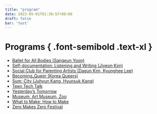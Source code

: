 ```yaml
---
title: "program"
date: 2022-05-01T01:30:57+09:00
draft: false
bar: 'test'
---
```


# 

<div class="program-list lg:max-w-screen-xl m-auto text-2xl border-black border-2 p-4 my-8">
<div class="lg:px2 my-5 text-lg overflow-x-auto">

# Programs { .font-semibold .text-xl }

<ul class="list-disc p-4">
<li class="p-2"> 
<a class="text-xl m-" href="/en/program/2">Ballet for All Bodies (Sangeun Yoon)</a>
</li>
<li class="p-2">
<a class="text-xl" href="/en/program/1">Self-documentation: Listening and Writing (Jiyeon Kim)</a>
</li>
<li class="p-2">
<a class="text-xl" href="/en/program/3">Social Club for Parenting Artists (Daeun Kim, Kyunghee Lee)</a>
</li>
<li class="p-2">
<a class="text-xl" href="/en/program/4">Becoming_Queer (Korea Queers)</a>
</li>
<li class="p-2">
<a class="text-xl" href="/en/program/5">Sum: City (Juhyun Kang, Hyunsuk Kang)</a>
</li>
<li class="p-2">
<a class="text-xl" href="/en/program/6">Teen Tech Talk</a>
</li>
<li class="p-2">
<a class="text-xl" href="/en/program/7">Yesterday’s Tomorrow</a>
</li>
<li class="p-2">
<a class="text-xl" href="/en/program/8">Museum, Art Museum, Zoo</a>
</li>
<li class="p-2">
<a class="text-xl" href="/en/program/9">What to Make; How to Make</a>
</li>
<li class="p-2">
<a class="text-xl" href="/en/program/10">Zero Makes Zero Festival</a>
</li>
</ul>

</div>
</div>
